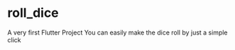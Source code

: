 # roll_dice

A very first Flutter Project You can easily make the dice roll by just a simple click


